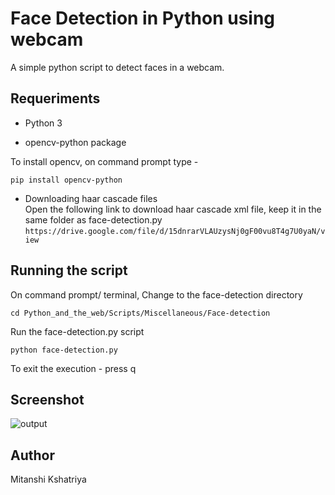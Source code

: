 # Face Detection in Python using webcam

A simple python script to detect faces in a webcam.<br>

## Requeriments

- Python 3 

- opencv-python package

To install opencv, on command prompt type -

```pip install opencv-python```



- Downloading haar cascade files <br>
Open the following link to download haar cascade xml file, keep it in the same folder as face-detection.py 
``` https://drive.google.com/file/d/15dnrarVLAUzysNj0gF00vu8T4g7U0yaN/view ```



## Running the script

<p> On command prompt/ terminal, Change to the face-detection directory </p>

``` cd Python_and_the_web/Scripts/Miscellaneous/Face-detection ```
<p> Run the face-detection.py script </p>

``` python face-detection.py ```

<p> To exit the execution -  press q </p>

## Screenshot

![output](output3.PNG)

## Author 

<p> Mitanshi Kshatriya </p>










